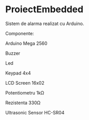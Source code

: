 # ProiectEmbedded
Sistem de alarma realizat cu Arduino.




Componente:

Arduino Mega 2560

Buzzer

Led

Keypad 4x4

LCD Screen 16x02

Potentiometru 1kΩ 

Rezistenta 330Ω 

Ultrasonic Sensor HC-SR04




